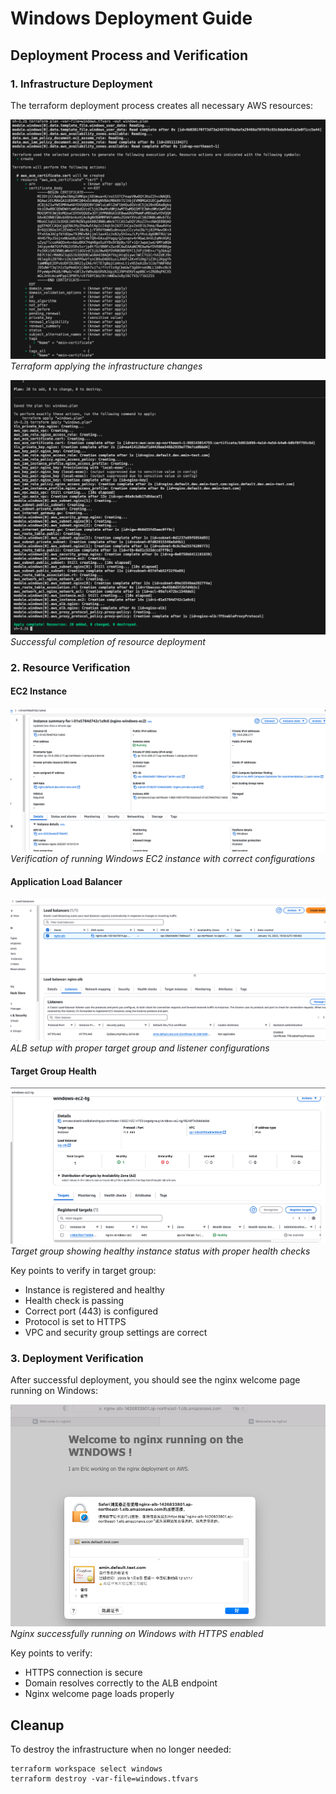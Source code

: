 # Windows Deployment Guide

## Deployment Process and Verification

### 1. Infrastructure Deployment

The terraform deployment process creates all necessary AWS resources:

![Deployment Process](windows/deployment-run.png)
_Terraform applying the infrastructure changes_

![Deployment Complete](windows/deployment-done.png)
_Successful completion of resource deployment_

### 2. Resource Verification

#### EC2 Instance

![EC2 Dashboard](windows/ec2.png)
_Verification of running Windows EC2 instance with correct configurations_

#### Application Load Balancer

![ALB Configuration](windows/alb.png)
_ALB setup with proper target group and listener configurations_

#### Target Group Health

![Target Group Status](windows/tg.png)
_Target group showing healthy instance status with proper health checks_

Key points to verify in target group:

- Instance is registered and healthy
- Health check is passing
- Correct port (443) is configured
- Protocol is set to HTTPS
- VPC and security group settings are correct

### 3. Deployment Verification

After successful deployment, you should see the nginx welcome page running on Windows:

![Nginx Welcome Page](windows/web.png)
_Nginx successfully running on Windows with HTTPS enabled_

Key points to verify:

- HTTPS connection is secure
- Domain resolves correctly to the ALB endpoint
- Nginx welcome page loads properly

## Cleanup

To destroy the infrastructure when no longer needed:

```shell
terraform workspace select windows
terraform destroy -var-file=windows.tfvars
```
